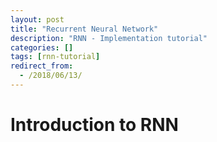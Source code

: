 ```yaml
---
layout: post
title: "Recurrent Neural Network"
description: "RNN - Implementation tutorial"
categories: []
tags: [rnn-tutorial]
redirect_from:
  - /2018/06/13/
---
```


# Introduction to RNN